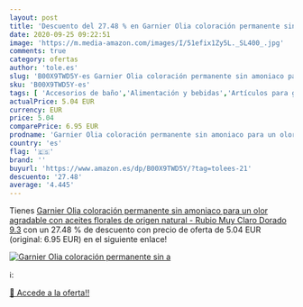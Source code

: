 ```yaml
---
layout: post
title: 'Descuento del 27.48 % en Garnier Olia coloración permanente sin a'
date: 2020-09-25 09:22:51
image: 'https://m.media-amazon.com/images/I/51efix1Zy5L._SL400_.jpg'
comments: true
category: ofertas
author: 'tole.es'
slug: 'B00X9TWD5Y-es Garnier Olia coloración permanente sin amoniaco para un...'
sku: 'B00X9TWD5Y-es'
tags: [ 'Accesorios de baño','Alimentación y bebidas','Artículos para gatos','Bases de maquillaje','Batidoras espumadoras de leche automáticas','Baño','Baño e higiene personal','Bebidas vegetales','Belleza','Bizcochos, tartas y pasteles','Bollería','Cacao soluble','Café, té y bebidas','Cervezas','Cervezas, vinos y licores','Cestas regalo y regalos gourmet','Chocolate caliente y bebidas malteadas','Chocolates','Comida húmeda para gatos','Comida para gatos','Conservas','Conservas de carne de vacuno','Conservas de carnes, caza y aves','Conservas de fruta','Conservas de pescado y marisco','Cremas para manos y uñas','Cuidado bucal','Cuidado bucal infantil','Cuidado de la salud','Cuidado y limpieza del hogar','Cápsulas y pastillas de detergente para textiles','Detergente líquido para textiles','Dulces, chocolates y chicles','Espumadores de leche','Hogar y cocina','Jabones faciales','Lavavajillas','Leche condensada y en polvo','Leche evaporada','Limpiadores faciales','Limpieza personal','Lácteos y huevos','Manicura y pedicura','Maquillaje','Maquillaje facial','Mocasines para hombre','Panadería y bollería','Papel higiénico','Paquetes y cajas de chocolate','Pastas','Pastas cortas','Pastas de dientes','Pastas de dientes infantiles','Pastas y fideos','Pastillas de jabón y jabón líquido para manos','Portacepillos de dientes','Prebases','Productos de limpieza para el hogar','Productos para cocina y repostería','Productos para el cuidado de la cara','Productos para el cuidado de la piel','Productos para el cuidado de las manos y de los pies','Productos para la lavandería','Productos para mascotas','Quitamanchas para textiles','Rollos de cocina, papel higiénico y pañuelos de papel','Salud y cuidado personal','Soportes y dispensadores para baño','Utensilios para café y té','Vitaminas, minerales y suplementos en medicamentos, remedios y suplementos dietéticos','Zapatos','Zapatos para hombre','Zapatos y complementos','garnier', ]
actualPrice: 5.04 EUR
currency: EUR
price: 5.04
comparePrice: 6.95 EUR
prodname: 'Garnier Olia coloración permanente sin amoniaco para un olor agradable con aceites florales de origen natural - Rubio Muy Claro Dorado 9.3'
country: 'es'
flag: '🇪🇸'
brand: ''
buyurl: 'https://www.amazon.es/dp/B00X9TWD5Y/?tag=tolees-21'
descuento: '27.48'
average: '4.445'
---
```


Tienes [Garnier Olia coloración permanente sin amoniaco para un olor agradable con aceites florales de origen natural - Rubio Muy Claro Dorado 9.3](https://www.amazon.es/dp/B00X9TWD5Y/?tag=tolees-21) con un 27.48 % de descuento con precio de oferta de 5.04 EUR (original: 6.95 EUR) en el siguiente enlace!

[![Garnier Olia coloración permanente sin a](https://m.media-amazon.com/images/I/51efix1Zy5L._SL400_.jpg)](https://www.amazon.es/dp/B00X9TWD5Y/?tag=tolees-21)

ℹ️:


[🛒 Accede a la oferta!!](https://www.amazon.es/dp/B00X9TWD5Y/?tag=tolees-21)
